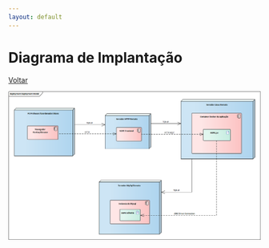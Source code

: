 ```yaml
---
layout: default
---
```


# Diagrama de Implantação

[Voltar](../)

![Diagrama de Implantação da Aplicação](./implantacao.png)
